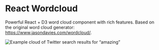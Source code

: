 # React Wordcloud
Powerful React + D3 word cloud component with rich features. Based on the
original word cloud generator: https://www.jasondavies.com/wordcloud/.

![Example cloud of Twitter search results for “amazing”](http://www.jasondavies.com/wordcloud/amazing.png)

